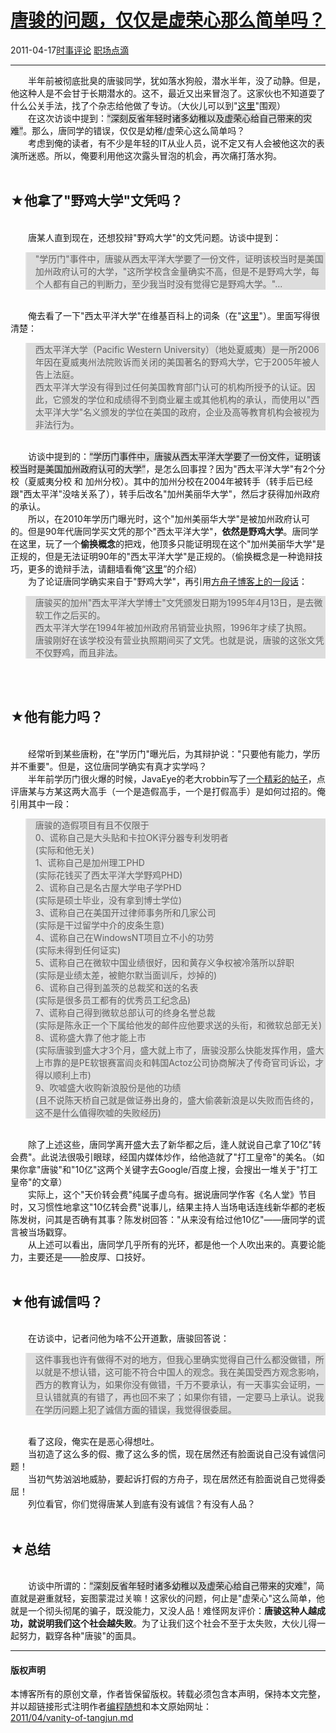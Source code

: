 <!DOCTYPE html>
<html xmlns="http://www.w3.org/1999/xhtml" xml:lang="zh-CN">
<head>
<meta http-equiv="Content-Type" content="text/html; charset=utf-8" />
<meta name="generator" content="Python script by program.think@gmail.com" />
<meta name="provider" content="program-think.blogspot.com" />
<link type="text/css" rel="stylesheet" href="../../css/program-think.css" />
<title>唐骏的问题，仅仅是虚荣心那么简单吗？ - 编程随想的博客</title>
</head>
<body>
<div id="main" style="width:100%;">
<h1><a href="../../index.md" title="回到首页">唐骏的问题，仅仅是虚荣心那么简单吗？</a></h1>
<div class="post-info"><span class="date-header">2011-04-17</span><a href="../../tags/E697B6E4BA8BE8AF84E8AEBA.md" class="tag">时事评论</a> <a href="../../tags/E8818CE59CBAE782B9E6BBB4.md" class="tag">职场点滴</a> </div>
<hr>
<div class="post">
　　半年前被彻底批臭的唐骏同学，犹如落水狗般，潜水半年，没了动静。但是，他这种人是不会甘于长期潜水的。这不，最近又出来冒泡了。这家伙也不知道耍了什么公关手法，找了个杂志给他做了专访。（大伙儿可以到"<a href="http://www.ittime.com.cn/content.asp?id=9527" target="_blank" rel="nofollow">这里</a>"围观）<br />　　在这次访谈中提到：<q style="background-color:#DDD;">深刻反省年轻时诸多幼稚以及虚荣心给自己带来的灾难</q>。那么，唐同学的错误，仅仅是幼稚/虚荣心这么简单吗？<br />　　考虑到俺的读者，有不少是年轻的IT从业人员，说不定又有人会被他这次的表演所迷惑。所以，俺要利用他这次露头冒泡的机会，再次痛打落水狗。<!--program-think--><br /><br /><h2>★他拿了"野鸡大学"文凭吗？</h2><br />　　唐某人直到现在，还想狡辩"野鸡大学"的文凭问题。访谈中提到：<br /><blockquote style="background-color:#DDD;">"学历门"事件中，唐骏从西太平洋大学要了一份文件，证明该校当时是美国加州政府认可的大学，"这所学校含金量确实不高，但是不是野鸡大学，每个人都有自己的判断力，至少我当时没有觉得它是野鸡大学。"...</blockquote><br />　　俺去看了一下"西太平洋大学"在维基百科上的词条（在"<a href="http://zh.wikipedia.org/wiki/%E8%A5%BF%E5%A4%AA%E5%B9%B3%E6%B4%8B%E5%A4%A7%E5%AD%A6" target="_blank" rel="nofollow">这里</a>"）。里面写得很清楚：<br /><blockquote style="background-color:#DDD;">西太平洋大学（Pacific Western University）（地处夏威夷）是一所2006年因在夏威夷州法院败诉而关闭的美国著名的野鸡大学，它于2005年被人告上法庭。<br />西太平洋大学没有得到过任何美国教育部门认可的机构所授予的认证。因此，它颁发的学位和成绩得不到商业雇主或其他机构的承认，而使用以"西太平洋大学"名义颁发的学位在美国的政府，企业及高等教育机构会被视为非法行为。</blockquote><br />　　访谈中提到的：<q style="background-color:#DDD;">学历门事件中，唐骏从西太平洋大学要了一份文件，证明该校当时是美国加州政府认可的大学</q>，是怎么回事捏？因为"西太平洋大学"有2个分校（夏威夷分校 和 加州分校）。其中的加州分校在2004年被转手（转手后已经跟"西太平洋"没啥关系了），转手后改名"加州美丽华大学"，然后才获得加州政府的承认。<br />　　所以，在2010年学历门曝光时，这个"加州美丽华大学"是被加州政府认可的。但是90年代唐同学买文凭的那个"西太平洋大学"，<b>依然是野鸡大学</b>。唐同学在这里，玩了一个<b>偷换概念</b>的把戏，他顶多只能证明现在这个"加州美丽华大学"是正规的，但是无法证明90年的"西太平洋大学"是正规的。（偷换概念是一种诡辩技巧，更多的诡辩手法，请翻墙看俺“<a href="../../2011/03/logical-fallacies.md" target="_blank">这里</a>”的介绍）<br />　　为了论证唐同学确实来自于"野鸡大学"，再引用<a href="http://blog.sina.com.cn/s/blog_474068790100kigo.html" target="_blank" rel="nofollow">方舟子博客上的一段话</a>：<br /><blockquote style="background-color:#DDD;">唐骏买的加州"西太平洋大学博士"文凭颁发日期为1995年4月13日，是去微软工作之后买的。<br />西太平洋大学在1994年被加州政府吊销营业执照，1996年才续了执照。<br />唐骏刚好在该学校没有营业执照期间买了文凭。也就是说，唐骏的这张文凭不仅野鸡，而且非法。</blockquote><br /><br /><h2>★他有能力吗？</h2><br />　　经常听到某些唐粉，在"学历门"曝光后，为其辩护说："只要他有能力，学历并不重要"。但是，这位唐同学确实有真才实学吗？<br />　　半年前学历门很火爆的时候，JavaEye的老大robbin写了<a href="http://www.iteye.com/topic/708804" target="_blank" rel="nofollow">一个精彩的帖子</a>，点评唐某与方某这两大高手（一个是造假高手，一个是打假高手）是如何过招的。俺引用其中一段：<br /><blockquote style="background-color:#DDD;">唐骏的造假项目有且不仅限于<br />0、谎称自己是大头贴和卡拉OK评分器专利发明者 <br />(实际和他无关)<br />1、谎称自己是加州理工PHD <br />(实际花钱买了西太平洋大学野鸡PHD)<br />2、谎称自己是名古屋大学电子学PHD <br />(实际是硕士毕业，没有拿到博士学位)<br />3、谎称自己在美国开过律师事务所和几家公司 <br />(实际是干过留学中介的皮条生意)<br />4、谎称自己在WindowsNT项目立不小的功劳 <br />(实际未得到任何证实)<br />5、谎称自己在微软中国业绩很好，因和黄存义争权被冷落所以辞职 <br />(实际是业绩太差，被鲍尔默当面训斥，炒掉的)<br />6、谎称自己得到盖茨的总裁奖和送的名表 <br />(实际是很多员工都有的优秀员工纪念品)<br />7、谎称自己得到微软总部认可的终身名誉总裁 <br />(实际是陈永正一个下属给他发的邮件应他要求送的头衔，和微软总部无关)<br />8、谎称盛大靠了他才能上市 <br />(实际唐骏到盛大才3个月，盛大就上市了，唐骏没那么快能发挥作用，盛大上市靠的是PE软银赛富阎炎和韩国Actoz公司协商解决了传奇官司诉讼，才得以顺利上市)<br />9、吹嘘盛大收购新浪股份是他的功绩 <br />(且不说陈天桥自己就是做证券出身的，盛大偷袭新浪是以失败而告终的，这不是什么值得吹嘘的失败经历)</blockquote><br />　　除了上述这些，唐同学离开盛大去了新华都之后，逢人就说自己拿了10亿"转会费"。此说法很吸引眼球，经国内媒体炒作，给他造就了"打工皇帝"的美名。（如果你拿"唐骏"和"10亿"这两个关键字去Google/百度上搜，会搜出一堆关于"打工皇帝"的文章）<br />　　实际上，这个"天价转会费"纯属子虚乌有。据说唐同学作客《名人堂》节目时，又习惯性地拿这"10亿转会费"说事儿，结果主持人当场电话连线新华都的老板陈发树，问其是否确有其事？陈发树回答："从来没有给过他10亿"——唐同学的谎言被当场戳穿。<br />　　从上述可以看出，唐同学几乎所有的光环，都是他一个人吹出来的。真要论能力，主要还是——脸皮厚、口技好。<br /><br /><h2>★他有诚信吗？</h2><br />　　在访谈中，记者问他为啥不公开道歉，唐骏回答说：<br /><blockquote style="background-color:#DDD;">这件事我也许有做得不对的地方，但我心里确实觉得自己什么都没做错，所以就是不想认错，这可能不符合中国人的观念。我在美国受西方观念影响，西方的教育认为，如果你没有做错，千万不要承认，有一天事实会证明，一旦认错就真的有错了，再也回不来了；如果你有错，一定要马上承认。说我在学历问题上犯了诚信方面的错误，我觉得很委屈。</blockquote><br />　　看了这段，俺实在是恶心得想吐。<br />　　当初造了这么多的假、撒了这么多的慌，现在居然还有脸面说自己没有诚信问题！<br />　　当初气势汹汹地威胁，要起诉打假的方舟子，现在居然还有脸面说自己觉得委屈！<br />　　列位看官，你们觉得唐某人到底有没有诚信？有没有人品？<br /><br /><h2>★总结</h2><br />　　访谈中所谓的：<q style="background-color:#DDD;">深刻反省年轻时诸多幼稚以及虚荣心给自己带来的灾难</q>，简直就是避重就轻，妄图蒙混过关嘛！这家伙的问题，何止是"虚荣心"这么简单，他就是一个彻头彻尾的骗子，既没能力，又没人品！难怪网友评价：<b>唐骏这种人越成功，就说明我们这个社会越失败</b>。为了让我们这个社会不至于太失败，大伙儿得一起努力，戳穿各种"唐骏"的面具。<div class="blogger-post-footer">
</div>
<hr>
<div class="copyright">
<h4>版权声明</h4>
本博客所有的原创文章，作者皆保留版权。转载必须包含本声明，保持本文完整，并以超链接形式注明作者<a href="mailto:program.think@gmail.com">编程随想</a>和本文原始网址：<br>
<a href="2011/04/vanity-of-tangjun.md">2011/04/vanity-of-tangjun.md</a>
</div>
</div>
</body>
</html>
